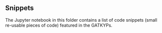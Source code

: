Snippets
--------

The Jupyter notebook in this folder contains a list of code snippets (small re-usable pieces of code) featured in the GATKYPs.
